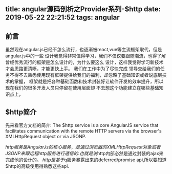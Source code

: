title: angular源码剖析之Provider系列-$http
date: 2019-05-22 22:21:52
tags: angular
---

## 前言

虽然现在angular.js已经不怎么流行，也逐渐被react,vue等主流框架取代，但是angular.js中的一些
设计我觉得非常值得学习，我们不仅仅要跟随潮流，也得了解曾经优秀流行的框架是怎么设计的，为什么要这么
设计，这样我觉得学习新技术才会思路更清晰，才能更快上手。
我们在工作中为了尽快完成
领导交给我们的任务不得不去熟悉使用现有框架提供给我们的福利，却忽略了基础知识或者说底层技术的掌握，
框架就是把各种基础函数和技术封装好让软件开发的效率提升，所以现在我们的很多开发人员只停留在使用层面却
不去想这个功能建立在哪些基础知识点上，

## $http简介

先来看官方文档的简介:
The $http service is a core AngularJS service that facilitates communication with
 the remote HTTP servers via the browser's XMLHttpRequest object or via JSONP.

 $http服务是AngularJs的核心服务，是通过浏览器的XMLHttpRequest对象或者JSONP来跟远程http服务
 进行通信的.也就是说$http内部必然是通过封装的ajax来完成他的设计的。
 $http是基于$q服务暴露出来的deferred/promise api,所以要知道$http的高级使用得熟悉这些api.
